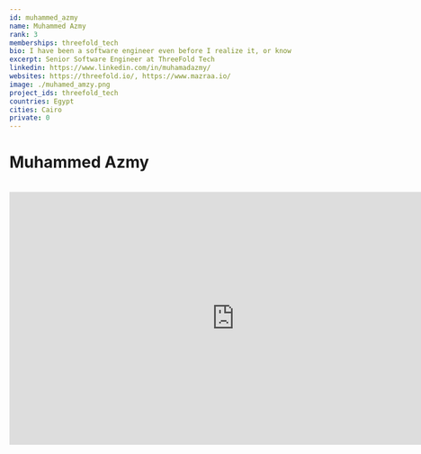 ```yaml
---
id: muhammed_azmy
name: Muhammed Azmy
rank: 3
memberships: threefold_tech
bio: I have been a software engineer even before I realize it, or know what to call it. Since i started copying pieces of code to my first MSX computer. I have the passion to build, I have a passion to save the planet, and the future of my kids. I have passion for art. What I am doing at threefold is combination of all my passions, writing beautiful, almost artistic pieces of software, to build a system to give freedom to the people, reduce carbon emissions, and to save the future.
excerpt: Senior Software Engineer at ThreeFold Tech
linkedin: https://www.linkedin.com/in/muhamadazmy/
websites: https://threefold.io/, https://www.mazraa.io/
image: ./muhamed_amzy.png
project_ids: threefold_tech
countries: Egypt
cities: Cairo
private: 0
---
```

# Muhammed Azmy

<BR>

<iframe src="https://player.vimeo.com/video/417088459" width="800" height="450" frameborder="0" allow="autoplay; fullscreen" allowfullscreen></iframe>

<BR>


